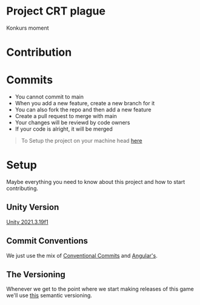 # Project CRT plague
Konkurs moment
 
 
 # Contribution
 
 # Commits
 - You cannot commit to main
 - When you add a new feature, create a new branch for it
 - You can also fork the repo and then add a new feature
 - Create a pull request to merge with main
 - Your changes will be reviewd by code owners
 - If your code is alright, it will be merged

> To Setup the project on your machine head [here](#setup) 
 
 
# Setup
Maybe everything you need to know about this project and how to start contributing.

## Unity Version
[Unity 2021.3.19f1][unityEditor]

## Commit Conventions
We just use the mix of [Conventional Commits][commitConventions] and [Angular's][angularCommits].

## The Versioning
Whenever we get to the point where we start making releases of this game we'll use [this][semVer] semantic versioning. 





[unityEditor]: <https://unity.com/releases/editor/whats-new/2021.3.19>
[commitConventions]: <https://www.conventionalcommits.org/en/v1.0.0/>
[angularCommits]: <https://github.com/angular/angular/blob/22b96b9/CONTRIBUTING.md#-commit-message-guidelines>
[semVer]: <https://semver.org/>
